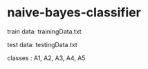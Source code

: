 # naive-bayes-classifier

train data: trainingData.txt

test data: testingData.txt

classes : A1, A2, A3, A4, A5
